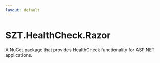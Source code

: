 ```yaml
---
layout: default
---
```


# SZT.HealthCheck.Razor

A NuGet package that provides HealthCheck functionality for ASP.NET applications.